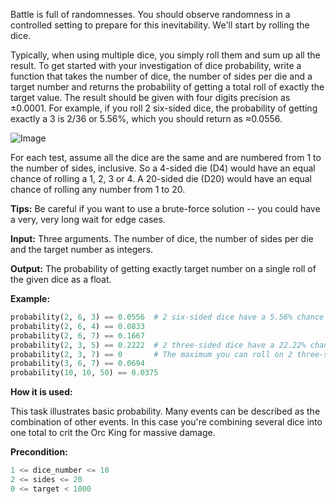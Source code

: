 Battle is full of randomnesses. You should observe randomness in a controlled setting to prepare for this inevitability. We'll start by rolling the dice.

Typically, when using multiple dice, you simply roll them and sum up all the result.
To get started with your investigation of dice probability, write a function that takes the number of dice,
the number of sides per die and a target number and
returns the probability of getting a total roll of exactly the target value.
The result should be given with four digits precision as &plusmn;0.0001.
For example, if you roll 2 six-sided dice, the probability of getting exactly a 3 is 2/36 or 5.56%,
which you should return as &asymp;0.0556.

![Image](distribution.svg)

For each test, assume all the dice are the same and are numbered from 1 to the number of sides, inclusive.
So a 4-sided die (D4)  would have an equal chance of rolling a 1, 2, 3 or 4.
A 20-sided die (D20) would have an equal chance of rolling any number from 1 to 20.


**Tips:** Be careful if you want to use a brute-force solution -- you could have a very, very long wait for edge cases.

**Input:** Three arguments. The number of dice, the number of sides per die and the target number as integers. 

**Output:** The probability of getting exactly target number on a single roll of the given dice as a float.

**Example:**

```python
probability(2, 6, 3) == 0.0556  # 2 six-sided dice have a 5.56% chance of totalling 3
probability(2, 6, 4) == 0.0833
probability(2, 6, 7) == 0.1667
probability(2, 3, 5) == 0.2222  # 2 three-sided dice have a 22.22% chance of totalling 5
probability(2, 3, 7) == 0       # The maximum you can roll on 2 three-sided dice is 6
probability(3, 6, 7) == 0.0694
probability(10, 10, 50) == 0.0375
```
**How it is used:**

This task illustrates basic probability.
Many events can be described as the combination of other events.
In this case you're combining several dice into one total to crit the Orc King for massive damage.

**Precondition:**
```python
1 <= dice_number <= 10
2 <= sides <= 20
0 <= target < 1000
```
